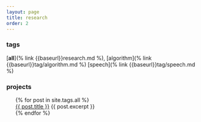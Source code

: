 ```yaml
---
layout: page
title: research
order: 2
---
```


### tags
[**all**](% link {{baseurl}}research.md %),
[algorithm](% link {{baseurl}}tag/algorithm.md %)
[speech](% link {{baseurl}}tag/speech.md %)

### projects
<ul style="list-style-type:none">
  {% for post in site.tags.all %}
    <li>
      <a href="{{ post.url }}">{{ post.title }}</a>
        {{ post.excerpt }}
    </li>
  {% endfor %}
</ul>
